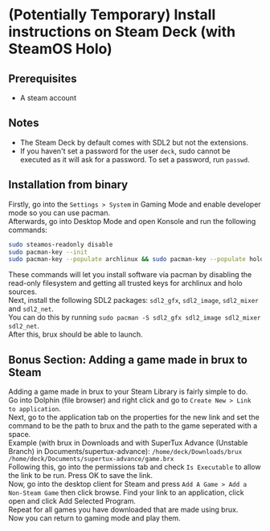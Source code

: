 # (Potentially Temporary) Install instructions on Steam Deck (with SteamOS Holo)
## Prerequisites
* A steam account
## Notes
* The Steam Deck by default comes with SDL2 but not the extensions.
* If you haven't set a password for the user `deck`, sudo cannot be executed as it will ask for a password. To set a password, run `passwd`.
## Installation from binary
Firstly, go into the `Settings > System` in Gaming Mode and enable developer mode so you can use pacman. <br>
Afterwards, go into Desktop Mode and open Konsole and run the following commands:
```sh
sudo steamos-readonly disable
sudo pacman-key --init
sudo pacman-key --populate archlinux && sudo pacman-key --populate holo
```
These commands will let you install software via pacman by disabling the read-only filesystem and getting all trusted keys for archlinux and holo sources. <br>
Next, install the following SDL2 packages: `sdl2_gfx`, `sdl2_image`, `sdl2_mixer` and `sdl2_net`. <br>
You can do this by running `sudo pacman -S sdl2_gfx sdl2_image sdl2_mixer sdl2_net`. <br>
After this, brux should be able to launch.
## Bonus Section: Adding a game made in brux to Steam
Adding a game made in brux to your Steam Library is fairly simple to do. <br>
Go into Dolphin (file browser) and right click and go to `Create New > Link to application`. <br>
Next, go to the application tab on the properties for the new link and set the command to be the path to brux and the path to the game seperated with a space. <br>
Example (with brux in Downloads and with SuperTux Advance (Unstable Branch) in Documents/supertux-advance): `/home/deck/Downloads/brux /home/deck/Documents/supertux-advance/game.brx` <br>
Following this, go into the permissions tab and check `Is Executable` to allow the link to be run. Press OK to save the link. <br>
Now, go into the desktop client for Steam and press `Add A Game > Add a Non-Steam Game` then click browse. Find your link to an application, click open and click Add Selected Program. <br>
Repeat for all games you have downloaded that are made using brux. <br>
Now you can return to gaming mode and play them.
